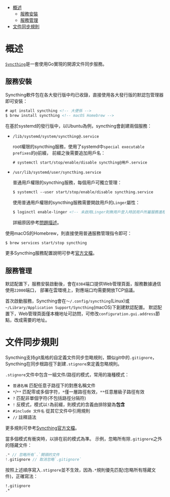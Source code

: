 <!-- TOC -->

- [概述](#概述)
	- [服務安裝](#服務安裝)
	- [服務管理](#服務管理)
- [文件同步規則](#文件同步規則)

<!-- /TOC -->



# 概述
[`Syncthing`](https://github.com/syncthing/syncthing)是一套使用Go實現的開源文件同步服務。

## 服務安裝
Syncthing軟件包在各大發行版中均已收錄，直接使用各大發行版的默認包管理器即可安裝：

```html
# apt install syncthing <!-- 大便係 -->
$ brew install syncthing <!-- macOS Homebrew -->
```

在基於systemd的發行版中，以Ubuntu為例，syncthing會創建兩個服務：

- `/lib/systemd/system/syncthing@.service`

	root權限的syncthing服務，使用了systemd中`special executable prefixes`的`@`前綴，
	前綴之後需要追加用戶名：

	```html
	# systemctl start/stop/enable/disable syncthing@用戶.service
	```

- `/usr/lib/systemd/user/syncthing.service`

	普通用戶權限的syncthing服務，每個用戶可獨立管理：

	```html
	$ systemctl --user start/stop/enable/disable syncthing.service
	```

	使用普通用戶權限的syncthing服務需要開啟用戶的`Linger`屬性：

	```html
	$ loginctl enable-linger <!-- 未啟用Linger則無用戶登入時該用戶所屬服務進程會退出 -->
	```

	詳細原因參考[問題描述](#syncthing服務僅在與服務器存在ssh連接時正常連接否則連接斷開)。

使用macOS的Homebrew，則直接使用普通服務管理指令即可：

```
$ brew services start/stop syncthing
```

更多Syncthing服務配置說明可參考[官方文檔](https://docs.syncthing.net/users/autostart.html)。

## 服務管理
默認配置下，服務安裝啟動後，會在`8384`端口提供Web管理頁面，服務數據通信使用`22000`端口，
部署在雲環境上，對應端口均需要開放TCP協議。

首次啟動服務，Syncthing會在`～/.config/syncthing`(Linux)或
`~/Library/Application Support/Syncthing`(macOS)下創建默認配置。
默認配置下，Web管理頁面僅本機地址可訪問，可修改`configuration.gui.address`節點，改成需要的地址。



# 文件同步規則
Syncthing支持git風格的自定義文件同步忽略規則，類似git中的`.gitignore`，
Syncthing在同步根路徑下創建`.stignore`來定義忽略規則。

`.stignore`文件中包含一組文件/路徑的模式，常用的幾種模式：

- `普通名稱` 匹配任意子路徑下的對應名稱文件
- `*`/`**` 匹配零或多個字符，`*`僅一層路徑有效，`**`任意層級子路徑有效
- `?` 匹配非單個字符(不包括路徑分隔符)
- `!` 反模式，模式以`!`為前綴，則模式的含義由排除變為**包含**
- `#include 文件名` 從其它文件中引用規則
- `//` 註釋語法

更多規則可參考[Syncthing官方文檔](https://docs.syncthing.net/users/ignoring.html)。

當多個模式有衝突時，以排在前的模式為準。
示例，忽略所有除`.gitignore`之外的隱藏文件：

```c
.* // 忽略所有`.`開頭的文件
!.gitignore // 取消忽略`.gitignore`
```

按照上述順序寫入`.stignore`並不生效，因為`.*`規則優先匹配(忽略所有隱藏文件)，正確寫法：

```
!.gitignore
.*
```
